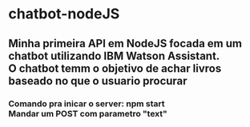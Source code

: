 <h1> chatbot-nodeJS </h1>
<h2>
Minha primeira API em NodeJS focada em um chatbot utilizando IBM Watson Assistant.
<br>
O chatbot temm o objetivo de achar livros baseado no que o usuario procurar
</h2>
<h3>
Comando pra inicar o server: npm start
<br>
Mandar um POST com parametro "text"
</h3>
